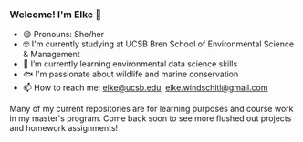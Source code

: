 ### Welcome! I'm Elke 👋

- 😄 Pronouns: She/her
- 🤓 I'm currently studying at UCSB Bren School of Environmental Science & Management
- 🌱 I’m currently learning environmental data science skills
- 🐟 I'm passionate about wildlife and marine conservation
- 📫 How to reach me: elke@ucsb.edu, elke.windschitl@gmail.com


Many of my current repositories are for learning purposes and course work in my master's program. Come back soon to see more flushed out projects and homework assignments!
<!--
**elkewind/elkewind** is a ✨ _special_ ✨ repository because its `README.md` (this file) appears on your GitHub profile.

Here are some ideas to get you started:

- 🔭 I’m currently working on ...
- 🌱 I’m currently learning ...
- 👯 I’m looking to collaborate on ...
- 🤔 I’m looking for help with ...
- 💬 Ask me about ...
- 📫 How to reach me: ...
- 😄 Pronouns: ...
- ⚡ Fun fact: ...
-->
